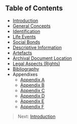


## Table of Contents

* [Introduction](/collections-model/en/target-model/current/introduction)
* [General Concepts](/collections-model/en/target-model/current/general-concepts)
* [Identification](/collections-model/en/target-model/current/identification)
* [Life Events](/collections-model/en/target-model/current/life-events)
* [Social Bonds](/collections-model/en/target-model/current/social-bonds)
* [Descriptive Information](/collections-model/en/target-model/current/descriptive-information)
* [Artefacts](/collections-model/en/target-model/current/artefacts)
* [Archival Document Location](/collections-model/en/target-model/current/archival-document-location)
* [Legal Aspects (Rights)](/collections-model/en/target-model/current/legal-aspects-rights)
* [Bibliography](/collections-model/en/target-model/current/bibliography)
* Appendixes
	* [Appendix A](/collections-model/en/target-model/current/appendix-a-data-provenance)
	* [Appendix B](/collections-model/en/target-model/current/appendix-b-appellations)
	* [Appendix C](/collections-model/en/target-model/current/appendix-c-identity)
	* [Appendix D](/collections-model/en/target-model/current/appendix-d-relationships)
	* [Appendix E](/collections-model/en/target-model/current/appendix-e-moving-events)
	* [Appendix F](/collections-model/en/target-model/current/appendix-f-discussions)

> Next: [Introduction](/collections-model/en/target-model/current/introduction)